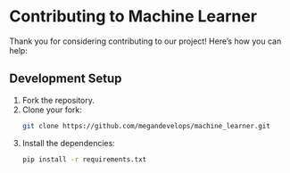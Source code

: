 # Contributing to Machine Learner

Thank you for considering contributing to our project! Here’s how you can help:

## Development Setup

1. Fork the repository.
2. Clone your fork:
   ```bash
   git clone https://github.com/megandevelops/machine_learner.git
   ```
3. Install the dependencies:
   ```bash
   pip install -r requirements.txt
   ```
